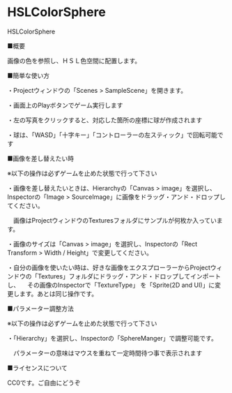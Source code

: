 # HSLColorSphere

HSLColorSphere


■概要

画像の色を参照し、ＨＳＬ色空間に配置します。


■簡単な使い方

・Projectウィンドウの「Scenes > SampleScene」を開きます。

・画面上のPlayボタンでゲーム実行します

・左の写真をクリックすると、対応した箇所の座標に球が作成されます

・球は、「WASD」「十字キー」「コントローラーの左スティック」で回転可能です


■画像を差し替えたい時

※以下の操作は必ずゲームを止めた状態で行って下さい

・画像を差し替えたいときは、Hierarchyの「Canvas > image」を選択し、Inspectorの「Image > SourceImage」に画像をドラッグ・アンド・ドロップしてください。

　画像はProjectウィンドウのTexturesフォルダにサンプルが何枚か入っています。
 
・画像のサイズは「Canvas > image」を選択し、Inspectorの「Rect Transform > Width / Height」で変更してください。

・自分の画像を使いたい時は、好きな画像をエクスプローラーからProjectウィンドウの「Textures」フォルダにドラッグ・アンド・ドロップしてインポートし、
　その画像のInspectorで「TextureType」 を「Sprite(2D and UI)」に変更します。あとは同じ操作です。
 
 
■パラメーター調整方法

※以下の操作は必ずゲームを止めた状態で行って下さい

・「Hierarchy」を選択し、Inspectorの「SphereManger」で調整可能です。

　パラメーターの意味はマウスを重ねて一定時間待つ事で表示されます
 
 
  ■ライセンスについて
  
CC0です。ご自由にどうぞ
